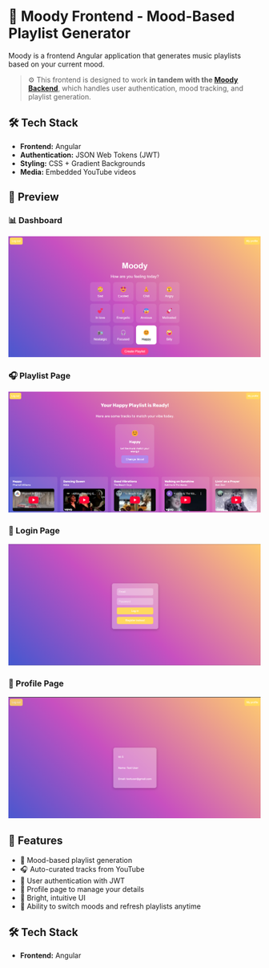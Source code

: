 # 🎵 Moody Frontend - Mood-Based Playlist Generator

Moody is a frontend Angular application that generates music playlists based on your current mood.  

> ⚙️ This frontend is designed to work **in tandem with the [Moody Backend](https://github.com/teodorat63/Moody)**, which handles user authentication, mood tracking, and playlist generation.

## 🛠️ Tech Stack

- **Frontend:** Angular
- **Authentication:** JSON Web Tokens (JWT)
- **Styling:** CSS + Gradient Backgrounds
- **Media:** Embedded YouTube videos

## 📸 Preview

### 📊 Dashboard 
![Dashboard](screenshots/dashboard.png)

### 🎧 Playlist Page
![Generated Playlist](screenshots/generated%20playlist.png)

### 🔐 Login Page
![Login](screenshots/login.png)

### 👤 Profile Page
![My Profile](screenshots/myProfile.png)


## 🚀 Features

- 🧠 Mood-based playlist generation
- 🎧 Auto-curated tracks from YouTube
- 🔐 User authentication with JWT
- 👤 Profile page to manage your details
- 🌈 Bright, intuitive UI
- 🔄 Ability to switch moods and refresh playlists anytime

## 🛠️ Tech Stack

- **Frontend:** Angular


